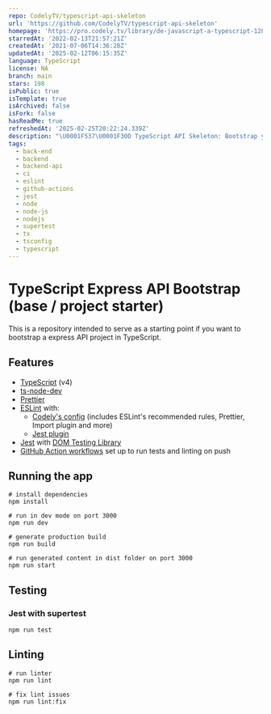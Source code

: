 ```yaml
---
repo: CodelyTV/typescript-api-skeleton
url: 'https://github.com/CodelyTV/typescript-api-skeleton'
homepage: 'https://pro.codely.tv/library/de-javascript-a-typescript-128106/347481/about/'
starredAt: '2022-02-13T21:57:21Z'
createdAt: '2021-07-06T14:36:28Z'
updatedAt: '2025-02-12T06:15:35Z'
language: TypeScript
license: NA
branch: main
stars: 198
isPublic: true
isTemplate: true
isArchived: false
isFork: false
hasReadMe: true
refreshedAt: '2025-02-25T20:22:24.339Z'
description: "\U0001F537\U0001F30D TypeScript API Skeleton: Bootstrap your new HTTP API backend with TypeScript"
tags:
  - back-end
  - backend
  - backend-api
  - ci
  - eslint
  - github-actions
  - jest
  - node
  - node-js
  - nodejs
  - supertest
  - ts
  - tsconfig
  - typescript
---
```


# TypeScript Express API Bootstrap (base / project starter)

This is a repository intended to serve as a starting point if you want to bootstrap a express API project in TypeScript.

## Features

- [TypeScript](https://www.typescriptlang.org/) (v4)
- [ts-node-dev](https://github.com/wclr/ts-node-dev)
- [Prettier](https://prettier.io/)
- [ESLint](https://eslint.org/) with:
  - [Codely's config](https://github.com/lydell/eslint-plugin-simple-import-sort/) (includes ESLint's recommended rules, Prettier, Import plugin and more)
  - [Jest plugin](https://www.npmjs.com/package/eslint-plugin-jest)
- [Jest](https://jestjs.io) with [DOM Testing Library](https://testing-library.com/docs/dom-testing-library/intro)
- [GitHub Action workflows](https://github.com/features/actions) set up to run tests and linting on push

## Running the app

```
# install dependencies
npm install

# run in dev mode on port 3000
npm run dev

# generate production build
npm run build

# run generated content in dist folder on port 3000
npm run start
```

## Testing

### Jest with supertest

```
npm run test
```

## Linting

```
# run linter
npm run lint

# fix lint issues
npm run lint:fix
```
